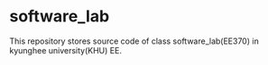 # software_lab
This repository stores source code of class software_lab(EE370) in kyunghee university(KHU) EE.

